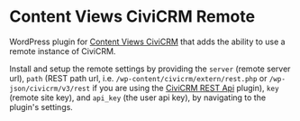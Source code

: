 # Content Views CiviCRM Remote

WordPress plugin for [Content Views CiviCRM](https://github.com/mecachisenros/content-views-civicrm) that adds the ability to use a remote instance of CiviCRM.

Install and setup the remote settings by providing the `server` (remote server url), `path` (REST path url, i.e. `/wp-content/civicrm/extern/rest.php` or `/wp-json/civicrm/v3/rest` if you are using the [CiviCRM REST Api](https://github.com/mecachisenros/civicrm-wp-rest) plugin), `key` (remote site key), and `api_key` (the user api key), by navigating to the plugin's settings.

